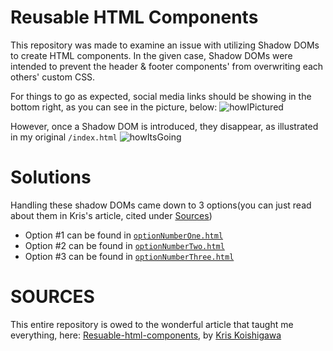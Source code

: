 # Reusable HTML Components
 This repository was made to examine an issue with utilizing Shadow DOMs to create HTML components.
 In the given case, Shadow DOMs were intended to prevent the header & footer components' from overwriting each others' custom CSS.

For things to go as expected, social media links should be showing in the bottom right, as you can see in the picture, below:
![howIPictured](https://user-images.githubusercontent.com/11304487/132790675-5d90021e-8fe7-4594-9537-3c94cd61ff31.jpg)

However, once a Shadow DOM is introduced, they disappear, as illustrated in my original `/index.html`
![howItsGoing](https://user-images.githubusercontent.com/11304487/132790680-e40b8d5a-f6a0-4755-8548-132ffa0e20f5.jpg)



# Solutions
Handling these shadow DOMs came down to 3 options(you can just read about them in Kris's article, cited under [Sources](#SOURCES))
- Option #1 can be found in [`optionNumberOne.html`](/optionNumberOne.html)
- Option #2 can be found in [`optionNumberTwo.html`](/optionNumberTwo.html)
- Option #3 can be found in [`optionNumberThree.html`](/optionNumberThree.html)

# SOURCES
This entire repository is owed to the wonderful article that taught me everything, here:
[Resuable-html-components](https://www.freecodecamp.org/news/reusable-html-components-how-to-reuse-a-header-and-footer-on-a-website/),
by [Kris Koishigawa](https://twitter.com/kriskoishigawa)
